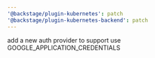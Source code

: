 ```yaml
---
'@backstage/plugin-kubernetes': patch
'@backstage/plugin-kubernetes-backend': patch
---
```


add a new auth provider to support use GOOGLE_APPLICATION_CREDENTIALS
